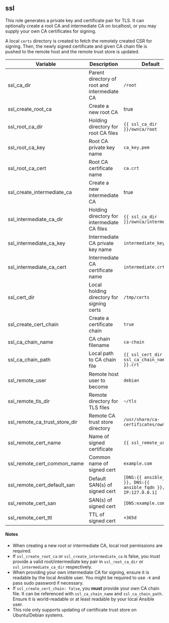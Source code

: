 ## ssl

This role generates a private key and certificate pair for TLS. It can optionally create
a root CA and intermediate CA on localhost, or you may supply your own CA certificates
for signing.

A local `certs` directory is created to fetch the remotely created CSR for signing.
Then, the newly signed certificate and given CA chain file is pushed to the remote host
and the remote trust store is updated.

| Variable | Description | Default |
| -------- | ----------- | ------- |
| ssl_ca_dir | Parent directory of root and intermediate CA | `/root` |
| ssl_create_root_ca | Create a new root CA | true |
| ssl_root_ca_dir | Holding directory for root CA files | `{{ ssl_ca_dir }}/ownca/root` |
| ssl_root_ca_key | Root CA private key name | `ca_key.pem` |
| ssl_root_ca_cert | Root CA certificate name | `ca.crt` |
| ssl_create_intermediate_ca | Create a new intermediate CA | true |
| ssl_intermediate_ca_dir | Holding directory for intermediate CA files | `{{ ssl_ca_dir }}/ownca/intermediate` |
| ssl_intermediate_ca_key | Intermediate CA private key name | `intermediate_key.pem` |
| ssl_intermediate_ca_cert | Intermediate CA certificate name | `intermediate.crt` |
| ssl_cert_dir | Local holding directory for signing certs | `/tmp/certs` |
| ssl_create_cert_chain | Create a certificate chain | `true` |
| ssl_ca_chain_name | CA chain filename | `ca-chain` |
| ssl_ca_chain_path | Local path to CA chain file | `{{ ssl_cert_dir }}/{{ ssl_ca_chain_name }}.crt` |
| ssl_remote_user | Remote host user to become | `debian` |
| ssl_remote_tls_dir | Remote directory for TLS files | `~/tls` |
| ssl_remote_ca_trust_store_dir | Remote CA trust store directory | `/usr/share/ca-certificates/ownca` |
| ssl_remote_cert_name | Name of signed certificate | `{{ ssl_remote_user }}` |
| ssl_remote_cert_common_name | Common name of signed cert | `example.com` |
| ssl_remote_cert_default_san | Default SAN(s) of signed cert | `[DNS:{{ ansible_host }}, DNS:{{ ansible_fqdn }}, IP:127.0.0.1]` |
| ssl_remote_cert_san | SAN(s) of signed cert | `[DNS:example.com]` |
| ssl_remote_cert_ttl | TTL of signed cert | `+365d` |

#### Notes

- When creating a new root or intermediate CA, local root permissions are required.
- If `ssl_create_root_ca` or `ssl_create_intermediate_ca` is false, you must provide a
  valid root/intermediate key pair in `ssl_root_ca_dir` or `ssl_intermediate_ca_dir`
  respectively.
- When providing your own intermediate CA for signing, ensure it is readable by the
  local Ansible user. You might be required to use `-K` and pass sudo password if
  necessary.
- If `ssl_create_cert_chain: false`, you **must** provide your own CA chain file. It can
  be referenced with `ssl_ca_chain_name` and `ssl_ca_chain_path`. Ensure it is
  world-readable or at least readable by your local Ansible user.
- This role only supports updating of certificate trust store on Ubuntu/Debian systems.
